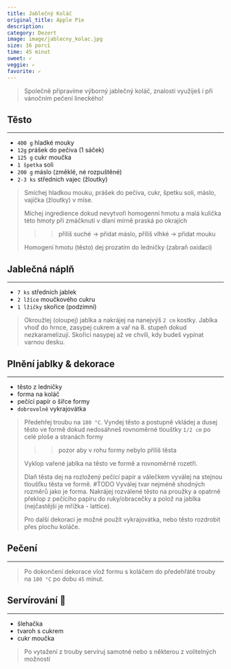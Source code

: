 ```yaml
---
title: Jablečný Koláč
original_title: Apple Pie
description: 
category: Dezert
image: image/jablecny_kolac.jpg
size: 16 porcí
time: 45 minut
sweet: ✓
veggie: ✓
favorite: ✓
---
```


> Společně připravíme výborný jablečný koláč, znalosti využiješ i při vánočním pečení lineckého!

## Těsto

---

* `400 g` hladké mouky
* `12g` prášek do pečiva (1 sáček)
* `125 g` cukr moučka
* `1 špetka` soli
* `200 g` máslo (změklé, né rozpuštěné)
* `2-3 ks` střednich vajec (žloutky)

> Smíchej hladkou mouku, prášek do pečiva, cukr, špetku soli, máslo, vajíčka (žloutky) v míse.
>
> Míchej ingredience dokud nevytvoří homogenní hmotu a malá kulička této hmoty při zmáčknutí v dlani mírně praská po okrajích 
>
>>> příliš suché → přidat máslo, příliš vlhké → přidat mouku
>
> Homogení hmotu (těsto) dej prozatím do ledničky (zabraň oxidaci)

## Jablečná náplň

---

* `7 ks` středních jablek
* `2 lžíce` moučkového cukru
* `1 lžičky` skořice (podzimní)

> Okroužlej (oloupej) jablka a nakrájej na nanejvýš `2 cm` kostky. Jablka vhoď do hrnce, zasypej cukrem a vař na 8. stupeň dokud nezkaramelizují.
> Skořici nasypej až ve chvíli, kdy budeš vypínat varnou desku.

## Plnění jablky & dekorace

---

* těsto z ledničky
* forma na koláč
* pečící papír o šířce formy
* `dobrovolně` vykrajovátka

> Předehřej troubu na `180 °C`.
> Vyndej těsto a postupně vkládej a dusej těsto ve formě dokud nedosáhneš rovnoměrné tlouštky `1/2 cm` po celé ploše a stranách formy
>
>>> pozor aby v rohu formy nebylo příliš těsta
>
> Vyklop vařené jablka na těsto ve formě a rovnoměrně rozetři.
>
> Dlaň těsta dej na rozložený pečící papír a válečkem vyválej na stejnou tloušťku těsta ve formě. #TODO Vyválej tvar nejméně shodných rozměrů jako je forma. Nakrájej rozválené těsto na proužky a opatrně překlop z pečícího papíru do ruky/obracečky a polož na jablka (nejčastější je mřížka - lattice).
>
> Pro další dekoraci je možné použít vykrajovátka, nebo těsto rozdrobit přes plochu koláče.

## Pečení

---
> Po dokončení dekorace vlož formu s koláčem do předehřáté trouby na `180 °C` po dobu `45` minut.

## Servírování 🥧

---

* šlehačka
* tvaroh s cukrem
* cukr moučka

> Po vytažení z trouby servíruj samotné nebo s některou z volitelných možností
